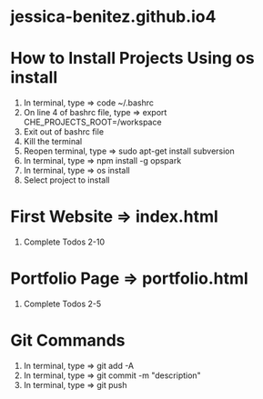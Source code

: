 # jessica-benitez.github.io4

# How to Install Projects Using os install
1) In terminal, type => code ~/.bashrc
2) On line 4 of bashrc file, type => export CHE_PROJECTS_ROOT=/workspace
3) Exit out of bashrc file
4) Kill the terminal
5) Reopen terminal, type => sudo apt-get install subversion
6) In terminal, type => npm install -g opspark
7) In terminal, type => os install
8) Select project to install

# First Website => index.html
1) Complete Todos 2-10

# Portfolio Page => portfolio.html
1) Complete Todos 2-5

# Git Commands
1) In terminal, type => git add -A
2) In terminal, type => git commit -m "description"
3) In terminal, type => git push